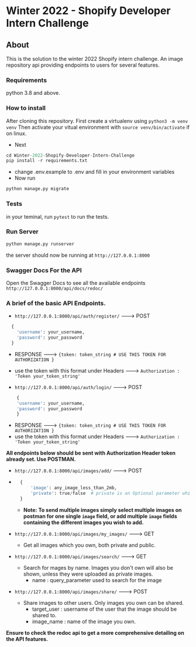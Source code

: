 # Winter 2022 -  Shopify Developer Intern Challenge

## About
This is the solution to the winter 2022 Shopify intern challenge. An image repository api providing endpoints to users for several features.

### Requirements
python 3.8 and above.

### How to install
After cloning this repository.
First create a virtualenv using `python3 -m venv venv`
Then activate your vitual environment with  `source venv/bin/activate` if on linux.
- Next   
```python
cd Winter-2022-Shopify-Developer-Intern-Challenge
pip install -r requirements.txt
```
- change .env.example to .env and fill in your environment variables
- Now run
```python
python manage.py migrate
```

### Tests
in your teminal, run `pytest` to run the tests.

### Run Server
```python 
python manage.py runserver
```
the server should now be running at `http://127.0.0.1:8000`

### Swagger Docs For the API
Open the Swagger Docs to see all the available endpoints
`http://127.0.0.1:8000/api/docs/redoc/`
  


### A brief of the basic API Endpoints.

- `http://127.0.0.1:8000/api/auth/register/` ---> POST
```python
  {
    'username': your_username, 
    'password': your_password
  }
``` 
- RESPONSE ---> `{token: token_string # USE THIS TOKEN FOR AUTHORIZATION }` 
- use the token with this format under Headers  ---> `Authorization : 'Token your_token_string'`

- `http://127.0.0.1:8000/api/auth/login/` ---> POST 
```python
    {
    'username': your_username, 
    'password': your_password
    }
``` 
- RESPONSE ---> `{token: token_string # USE THIS TOKEN FOR AUTHORIZATION }` 
- use the token with this format under Headers  ---> `Authorization : 'Token your_token_string'`

**All endpoints below should be sent with Authorization Header token already set. Use POSTMAN.**

- `http://127.0.0.1:8000/api/images/add/` ---> POST
- ```python
    {
        'image': any_image_less_than_2mb, 
        'private': true/false  # private is an Optional parameter which defaults to false
    }
    ```
  - **Note: To send multiple images simply select multiple images on postman for one single `image` field, or add multiple `image` fields containing the different images you wish to add.**

- `http://127.0.0.1:8000/api/images/my_images/` ---> GET
    - Get all images which you own, both private and public.

- `http://127.0.0.1:8000/api/images/search/` ---> GET
    - Search for mages by name. Images you don't own will also be shown, unless they were uploaded as private images.
        - name : query_parameter used to search for the image

- `http://127.0.0.1:8000/api/images/share/` ---> POST
    - Share images to other users. Only images you own can be shared.
        - target_user : username of the user that the image should be shared to.
        - image_name : name of the image you own.

**Ensure to check the redoc api to get a more comprehensive detailing on the API features.**
